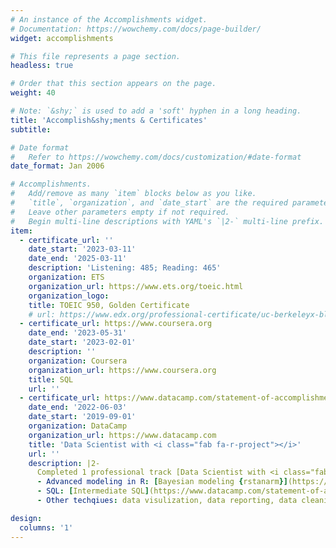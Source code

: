 ```yaml
---
# An instance of the Accomplishments widget.
# Documentation: https://wowchemy.com/docs/page-builder/
widget: accomplishments

# This file represents a page section.
headless: true

# Order that this section appears on the page.
weight: 40

# Note: `&shy;` is used to add a 'soft' hyphen in a long heading.
title: 'Accomplish&shy;ments & Certificates'
subtitle:

# Date format
#   Refer to https://wowchemy.com/docs/customization/#date-format
date_format: Jan 2006

# Accomplishments.
#   Add/remove as many `item` blocks below as you like.
#   `title`, `organization`, and `date_start` are the required parameters.
#   Leave other parameters empty if not required.
#   Begin multi-line descriptions with YAML's `|2-` multi-line prefix.
item:
  - certificate_url: ''
    date_start: '2023-03-11'
    date_end: '2025-03-11'
    description: 'Listening: 485; Reading: 465'
    organization: ETS
    organization_url: https://www.ets.org/toeic.html
    organization_logo: 
    title: TOEIC 950, Golden Certificate
    # url: https://www.edx.org/professional-certificate/uc-berkeleyx-blockchain-fundamentals
  - certificate_url: https://www.coursera.org
    date_end: '2023-05-31'
    date_start: '2023-02-01'
    description: ''
    organization: Coursera
    organization_url: https://www.coursera.org
    title: SQL 
    url: ''
  - certificate_url: https://www.datacamp.com/statement-of-accomplishment/track/dff70a61d51f9add1429233e3a5cb5991c8b87ba 
    date_end: '2022-06-03'
    date_start: '2019-09-01'
    organization: DataCamp
    organization_url: https://www.datacamp.com
    title: 'Data Scientist with <i class="fab fa-r-project"></i>'
    url: ''
    description: |2-
      Completed 1 professional track [Data Scientist with <i class="fab fa-r-project"></i>](https://www.datacamp.com/statement-of-accomplishment/track/dff70a61d51f9add1429233e3a5cb5991c8b87ba) and 30+ courses, topics focused on: 
      - Advanced modeling in R: [Bayesian modeling {rstanarm}](https://www.datacamp.com/statement-of-accomplishment/course/96cabc3f51ced87fe68d88a67e103482ebec3b6f), [SEM using {lavaan}](https://www.datacamp.com/statement-of-accomplishment/course/0ba91153b5f55548f8485d46c220b12154bb895f), [tidymodels]()
      - SQL: [Intermediate SQL](https://www.datacamp.com/statement-of-accomplishment/course/fbecc1b5bcb3c548c71a99229056baf4272d32c7)
      - Other techqiues: data visulization, data reporting, data cleaning, etc.

design:
  columns: '1'
---
```


